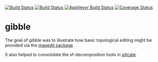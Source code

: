 <!-- README.md is generated from README.Rmd. Please edit that file -->
[![Build Status](http://badges.herokuapp.com/travis/mdsumner/gibble?branch=master&env=BUILD_NAME=trusty_release&label=ubuntu)](https://travis-ci.org/mdsumner/gibble) [![Build Status](http://badges.herokuapp.com/travis/mdsumner/gibble?branch=master&env=BUILD_NAME=osx_release&label=osx)](https://travis-ci.org/mdsumner/gibble) [![AppVeyor Build Status](https://ci.appveyor.com/api/projects/status/github/mdsumner/gibble?branch=master&svg=true)](https://ci.appveyor.com/project/mdsumner/gibble) [![Coverage Status](https://img.shields.io/codecov/c/github/mdsumner/gibble/master.svg)](https://codecov.io/github/mdsumner/gibble?branch=master)

gibble
======

The goal of gibble was to illustrate how basic topological editing might be provided via the [mapedit package](https://CRAN.R-project.org/package=mapedit).

It also helped to consolidate the sf-decomposition tools in [silicate](https://github.com/hypertidy/silicate).
